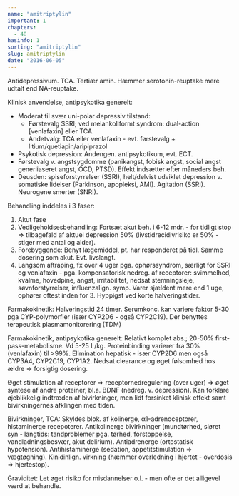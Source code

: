 ```yaml
---
name: "amitriptylin"
important: 1
chapters:
  - 48
hasinfo: 1
sorting: "amitriptylin"
slug: amitriptylin
date: "2016-06-05"
---
```


Antidepressivum. TCA. Tertiær amin. Hæmmer serotonin-reuptake mere udtalt end
NA-reuptake.

Klinisk anvendelse, antipsykotika generelt: <ul><li>Moderat til svær uni-polar
depressiv tilstand: <ul><li>Førstevalg SSRI; ved melankoliformt syndrom:
dual-action [venlafaxin] eller TCA.</li><li>Andetvalg: TCA eller venlafaxin -
evt. førstevalg + litium/quetiapin/aripiprazol</li></ul></li><li>Psykotisk
depression: Andengen. antipsykotikum, evt. ECT.</li><li>Førstevalg v.
angstsygdomme (panikangst, fobisk angst, social angst generliaseret angst, OCD,
PTSD). Effekt indsætter efter måneders beh.</li><li>Deusden: spiseforstyrrelser
(SSRI), helt/delvist udviklet depression v. somatiske lidelser (Parkinson,
apopleksi, AMI). Agitation (SSRI). Neurogene smerter (SNRI).</li></ul>

Behandling inddeles i 3 faser:<ol><li>Akut
fase</li><li>Vedligeholdsesbehandling: Fortsæt akut beh. i 6-12 mdr. - for
tidligt stop => tilbagefald af aktuel depression 50% (livstidrecidivrisiko er
50% - stiger med antal og alder).</li><li>Forebyggende: Benyt lægemiddel, pt.
har responderet på tidl. Samme dosering som akut. Evt.
livslangt.</li><li style=\list-style-type:disc\>Langsom aftraping, fx over 4
uger pga. ophørssyndrom, særligt for SSRI og venlafaxin - pga. kompensatorisk
nedreg. af receptorer: svimmelhed, kvalme, hovedpine, angst, irritabilitet,
nedsat stemningsleje, søvnforstyrrelser, influenzalign. symp. Varer sjældent
mere end 1 uge, ophører oftest inden for 3. Hyppigst ved korte
halveringstider.</li></ol>

Farmakokinetik: Halveringstid 24 timer. Serumkonc. kan variere faktor 5-30 pga
CYP-polymorfier (især CYP2D6 - også CYP2C19). Der benyttes terapeutisk
plasmamonitorering (TDM)

Farmakokinetik, antipsykotika generelt: Relativt komplet abs.; 20-50%
first-pass-metabolisme. Vd 5-25 L/kg. Proteinbinding varierer fra 30%
(venlafaxin) til >99%. Elimination hepatisk - især CYP2D6 men også CYP3A4,
CYP2C19, CYP1A2. Nedsat clearance og øget følsomhed hos ældre => forsigtig
dosering.

Øget stimulation af receptorer => receptornedregulering (over uger) => øget
syntese af andre proteiner, bl.a. BDNF (nedreg. v. depression). Kan forklare
øjeblikkelig indtræden af bivirkninger, men lidt forsinket klinisk effekt samt
bivirkningernes afklingen med tiden.

Bivirkninger, TCA: Skyldes blok. af kolinerge, α1-adrenoceptorer, histaminerge
recepoterer. Antikolinerge bivirkninger (mundtørhed, sløret syn - langtids:
tandproblemer pga. tørhed, forstoppelse, vandladningsbesvær, akut delirium).
Antiadrenerge (ortostatisk hypotension). Antihistaminerge (sedation,
appetitstimulation => vægtøgning). Kinidinlign. virkning (hæmmer overledning i
hjertet - overdosis => hjertestop).

Graviditet: Let øget risiko for misdannelser o.l. - men ofte er det alligevel
værd at behandle.
